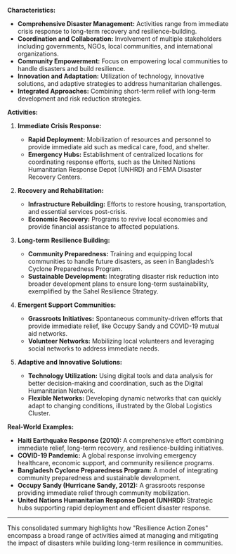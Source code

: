 **Characteristics:**
- **Comprehensive Disaster Management:** Activities range from immediate crisis response to long-term recovery and resilience-building.
- **Coordination and Collaboration:** Involvement of multiple stakeholders including governments, NGOs, local communities, and international organizations.
- **Community Empowerment:** Focus on empowering local communities to handle disasters and build resilience.
- **Innovation and Adaptation:** Utilization of technology, innovative solutions, and adaptive strategies to address humanitarian challenges.
- **Integrated Approaches:** Combining short-term relief with long-term development and risk reduction strategies.

**Activities:**

1. **Immediate Crisis Response:**
   - **Rapid Deployment:** Mobilization of resources and personnel to provide immediate aid such as medical care, food, and shelter.
   - **Emergency Hubs:** Establishment of centralized locations for coordinating response efforts, such as the United Nations Humanitarian Response Depot (UNHRD) and FEMA Disaster Recovery Centers.

2. **Recovery and Rehabilitation:**
   - **Infrastructure Rebuilding:** Efforts to restore housing, transportation, and essential services post-crisis.
   - **Economic Recovery:** Programs to revive local economies and provide financial assistance to affected populations.

3. **Long-term Resilience Building:**
   - **Community Preparedness:** Training and equipping local communities to handle future disasters, as seen in Bangladesh’s Cyclone Preparedness Program.
   - **Sustainable Development:** Integrating disaster risk reduction into broader development plans to ensure long-term sustainability, exemplified by the Sahel Resilience Strategy.

4. **Emergent Support Communities:**
   - **Grassroots Initiatives:** Spontaneous community-driven efforts that provide immediate relief, like Occupy Sandy and COVID-19 mutual aid networks.
   - **Volunteer Networks:** Mobilizing local volunteers and leveraging social networks to address immediate needs.

5. **Adaptive and Innovative Solutions:**
   - **Technology Utilization:** Using digital tools and data analysis for better decision-making and coordination, such as the Digital Humanitarian Network.
   - **Flexible Networks:** Developing dynamic networks that can quickly adapt to changing conditions, illustrated by the Global Logistics Cluster.

**Real-World Examples:**
- **Haiti Earthquake Response (2010):** A comprehensive effort combining immediate relief, long-term recovery, and resilience-building initiatives.
- **COVID-19 Pandemic:** A global response involving emergency healthcare, economic support, and community resilience programs.
- **Bangladesh Cyclone Preparedness Program:** A model of integrating community preparedness and sustainable development.
- **Occupy Sandy (Hurricane Sandy, 2012):** A grassroots response providing immediate relief through community mobilization.
- **United Nations Humanitarian Response Depot (UNHRD):** Strategic hubs supporting rapid deployment and efficient disaster response.

---

This consolidated summary highlights how "Resilience Action Zones" encompass a broad range of activities aimed at managing and mitigating the impact of disasters while building long-term resilience in communities.